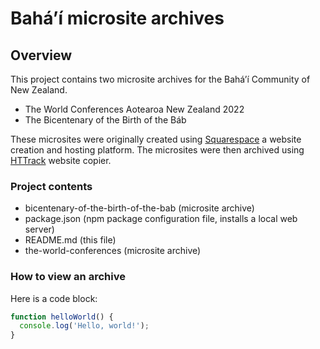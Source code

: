 # Bahá’í microsite archives

## Overview

This project contains two microsite archives for the Bahá’í Community of New Zealand.
- The World Conferences Aotearoa New Zealand 2022
- The Bicentenary of the Birth of the Báb

These microsites were originally created using [Squarespace](https://www.squarespace.com/) a website creation and hosting platform. The microsites were then archived using [HTTrack](https://www.httrack.com/) website copier.

### Project contents

- bicentenary-of-the-birth-of-the-bab (microsite archive)
- package.json (npm package configuration file, installs a local web server)
- README.md (this file)
- the-world-conferences (microsite archive)

### How to view an archive



Here is a code block:

```javascript
function helloWorld() {
  console.log('Hello, world!');
}
